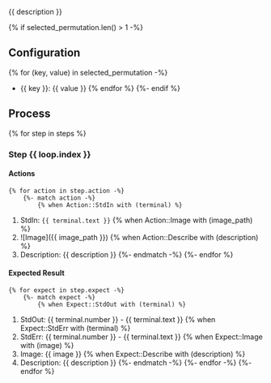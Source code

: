 {{ description }}

{% if selected_permutation.len() > 1 -%}
## Configuration

{% for (key, value) in selected_permutation -%}
* {{ key }}: {{ value }}
{% endfor %}
{%- endif %}

## Process
{% for step in steps %}
### Step {{ loop.index }}

#### Actions
    {% for action in step.action -%}
        {%- match action -%}
            {% when Action::StdIn with (terminal) %}
1. StdIn: `{{ terminal.text }}`
            {% when Action::Image with (image_path) %}
1. ![Image]({{ image_path }})
            {% when Action::Describe with (description) %}
1. Description: {{ description }}
        {%- endmatch -%}
    {%- endfor %}

#### Expected Result
    {% for expect in step.expect -%}
        {%- match expect -%}
            {% when Expect::StdOut with (terminal) %}
1. StdOut: {{ terminal.number }} - {{ terminal.text }}
            {% when Expect::StdErr with (terminal) %}
1. StdErr: {{ terminal.number }} - {{ terminal.text }}
            {% when Expect::Image with (image) %}
1. Image: {{ image }}
            {% when Expect::Describe with (description) %}
1. Description: {{ description }}
        {%- endmatch -%}
    {%- endfor -%}
{%- endfor %}
